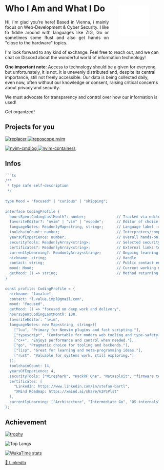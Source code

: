 <p align="center">
  <img src="./public/images/dev_logo.png" alt="My own logo with slogan: Loving science, tech & peace!" style="width:100px; padding: 2rem" align= right>
</p>
<h1>Who I Am and What I Do</h1>
<p align="justify"> Hi, i'm glad you're here! Based in Vienna, i mainly focus on Web-Development & Cyber Security. I like to fiddle around with languages like ZIG, Go or sometimes some Rust and also get hands on "close to the hardware" topics.

I'm look forward to any kind of exchange. Feel free to reach out, and we can chat on Discord about the wonderful world of information technology! 

**One important note:**
Access to technology should be a given for everyone, but unfortunately, it is not. It is unevenly distributed and, despite its central importance, still not freely accessible. Our data is being collected daily, even now, often without our knowledge or consent, raising critical concerns about privacy and security.</p>
<p>We must advocate for transparency and control over how our information is used!</p>
<p>Get organized!</p>

## Projects for you

<p align="left">
  <a href="https://github.com/StefanBartl/replacer">
    <img src="https://github-readme-stats-three-beta-80.vercel.app/api/pin/?username=StefanBartl&repo=replacer&theme=synthwave" alt="replacer">
  </a>
  <a href="https://github.com/StefanBartl/reposcope.nvim">
    <img src="https://github-readme-stats-three-beta-80.vercel.app/api/pin/?username=StefanBartl&repo=reposcope.nvim&theme=synthwave" alt="reposcope.nvim">
  </a>
</p>

<p align="left">
  <a href="https://github.com/StefanBartl/nvim-cmdlog">
    <img src="https://github-readme-stats-three-beta-80.vercel.app/api/pin/?username=StefanBartl&repo=nvim-cmdlog&theme=synthwave" alt="nvim-cmdlog">
  </a>
  <a href="https://github.com/StefanBartl/nvim-containers">
    <img src="https://github-readme-stats-three-beta-80.vercel.app/api/pin/?username=StefanBartl&repo=nvim-containers&theme=synthwave" alt="nvim-containers">
  </a>
</p>

## Infos

```ts
```ts
/** 
 * type safe self-description
 */

type Mood = "focused" | "curious" | "shipping";

interface CodingProfile {
  hoursSpentCodingLastMonth?: number;              // Tracked via editor plugins or manual estimate
  favoriteEditor?: "nvim" | "vim" | "vscode";      // Editor of choice
  languageNotes: ReadonlyMap<string, string>;      // Language label -> short opinion
  toolchainCount: number;                          // Interpreters/compilers installed
  yearsOfExperience: number;                       // Overall hands-on experience
  securityTools: ReadonlyArray<string>;            // Selected security/infra tools
  certificates?: ReadonlyArray<string>;            // External links to certificates
  currentlyLearning?: ReadonlyArray<string>;       // Ongoing learning topics
  nickname: string;                                // Handle
  contact: string;                                 // Public contact email
  mood: Mood;                                      // Current working mood
  getMood: () => string;                           // Method returning a human friendly mood string
}

const profile: CodingProfile = {
  nickname: "lavalue",
  contact: "l.value.impl@gmail.com",
  mood: "focused",
  getMood: () => "focused on deep work and delivery",
  hoursSpentCodingLastMonth: 130,
  favoriteEditor: "nvim",
  languageNotes: new Map<string, string>([
    ["lua", "Primary for Neovim plugins and fast scripting."],
    ["typescript", "Comfortable for modern web tooling and type-safety."],
    ["c++", "Enjoys performance and control when needed."],
    ["go", "Pragmatic choice for tooling and backends."],
    ["lisp", "Great for learning and meta-programming ideas."],
    ["rust", "Valuable for systems work, still exploring."]
  ]),
  toolchainCount: 14,
  yearsOfExperience: 4,
  securityTools: ["Wireshark", "HackRF One", "Metasploit", "firmware tools"],
  certificates: [
    "LinkedIn: https://www.linkedin.com/in/stefan-bartl",
    "XMind Roadmap: https://xmind.ai/share/k2PSPlst"
  ],
  currentlyLearning: ["Architecture", "Intermediate Go", "OS internals"]
};
```


## Achievement

[![trophy](https://github-profile-trophy.vercel.app/?username=StefanBartl&title=-Stars,-Followers,-Reviews,-PullRequest&theme=discord&no-bg=false&no-frame=true)](https://github.com/ryo-ma/github-profile-trophy)

![Top Langs](https://github-readme-stats-three-beta-80.vercel.app/api/top-langs/?username=StefanBartl&layout=compact&theme=synthwave)

[![WakaTime stats](https://github-readme-stats-three-beta-80.vercel.app/api/wakatime?username=StefanBartl)](https://github.com/StefanBartl/github-readme-stats)

<a href="https://www.linkedin.com/in/stefan-bartl/" target="_blank">🔗 LinkedIn</a>

